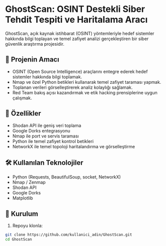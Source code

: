 # GhostScan: OSINT Destekli Siber Tehdit Tespiti ve Haritalama Aracı

GhostScan, açık kaynak istihbarat (OSINT) yöntemleriyle hedef sistemler hakkında bilgi toplayan ve temel zafiyet analizi gerçekleştiren bir siber güvenlik araştırma projesidir.

## 🔎 Projenin Amacı

- OSINT (Open Source Intelligence) araçlarını entegre ederek hedef sistemler hakkında bilgi toplamak.
- Nmap ve özel Python betikleri kullanarak temel zafiyet taraması yapmak.
- Toplanan verileri görselleştirerek analiz kolaylığı sağlamak.
- Red Team bakış açısı kazandırmak ve etik hacking prensiplerine uygun çalışmak.

## 🚀 Özellikler

- Shodan API ile geniş veri toplama
- Google Dorks entegrasyonu
- Nmap ile port ve servis taraması
- Python ile temel zafiyet kontrol betikleri
- NetworkX ile temel topoloji haritalandırma ve görselleştirme

## 🛠️ Kullanılan Teknolojiler

- Python (Requests, BeautifulSoup, socket, NetworkX)
- Nmap / Zenmap
- Shodan API
- Google Dorks
- Matplotlib

## 🔧 Kurulum

1. Repoyu klonla:
```bash
git clone https://github.com/kullanici_adin/GhostScan.git
cd GhostScan
